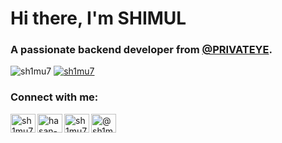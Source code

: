 
<h1 align="left">Hi there, I'm SHIMUL</h1>
<h3 align="left">A passionate backend developer from <a href="https://privateyebd.com/">@PRIVATEYE</a>. </h3>
<p align="left"> <img src="https://komarev.com/ghpvc/?username=sh1mu7&label=Profile%20views&color=0e75b6&style=flat" alt="sh1mu7" /> <a href="https://twitter.com/sh1mu7" target="blank"><img src="https://img.shields.io/twitter/follow/sh1mu7?logo=twitter&style=for-the-badge" alt="sh1mu7" /></a></p>
<h3 align="left">Connect with me:</h3>
<p align="left">
<a href="https://twitter.com/sh1mu7" target="blank"><img align="left" src="https://raw.githubusercontent.com/rahuldkjain/github-profile-readme-generator/master/src/images/icons/Social/twitter.svg" alt="sh1mu7" height="30" width="40"/></a>
<a href="https://linkedin.com/in/hasan-shimul" target="blank"><img align="left" src="https://raw.githubusercontent.com/rahuldkjain/github-profile-readme-generator/master/src/images/icons/Social/linked-in-alt.svg" alt="hasan-shimul"height="30" width="40" /></a>
<a href="https://dev.to/sh1mu7" target="blank"><img align="left" src="https://raw.githubusercontent.com/rahuldkjain/github-profile-readme-generator/master/src/images/icons/Social/devto.svg" alt="sh1mu7" height="30" width="40"/></a>
<a href="https://www.hackerrank.com/@sh1mu7" target="blank"><img align="left" src="https://raw.githubusercontent.com/rahuldkjain/github-profile-readme-generator/master/src/images/icons/Social/hackerrank.svg" alt="@sh1mu7" height="30"width="40" /></a>
</p>


